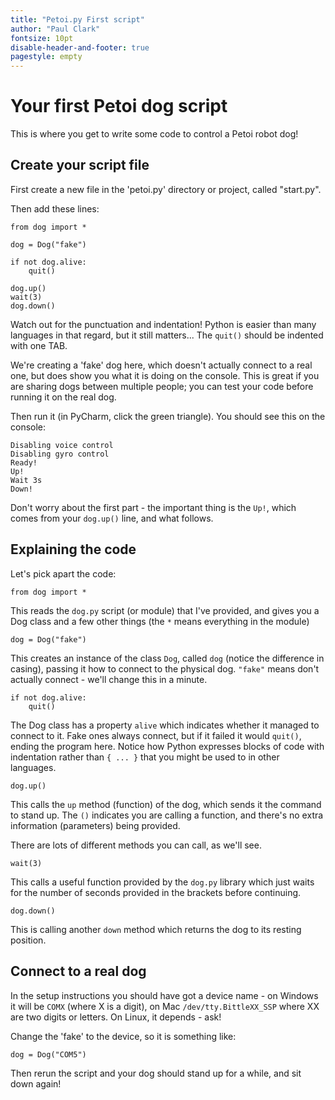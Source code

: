 ```yaml
---
title: "Petoi.py First script"
author: "Paul Clark"
fontsize: 10pt
disable-header-and-footer: true
pagestyle: empty
---
```


# Your first Petoi dog script

This is where you get to write some code to control a Petoi robot dog!

## Create your script file

First create a new file in the 'petoi.py' directory or project, called
"start.py".

Then add these lines:

```
from dog import *

dog = Dog("fake")

if not dog.alive:
    quit()

dog.up()
wait(3)
dog.down()
```

Watch out for the punctuation and indentation!  Python is easier than many
languages in that regard, but it still matters...  The `quit()` should be
indented with one TAB.

We're creating a 'fake' dog here, which doesn't actually connect to a real one,
but does show you what it is doing on the console.  This is great if you are
sharing dogs between multiple people; you can test your code before running it
on the real dog.

Then run it (in PyCharm, click the green triangle).  You should see this on
the console:

```
Disabling voice control
Disabling gyro control
Ready!
Up!
Wait 3s
Down!
```

Don't worry about the first part - the important thing is the `Up!`, which comes
from your `dog.up()` line, and what follows.

## Explaining the code

Let's pick apart the code:

```
from dog import *
```

This reads the `dog.py` script (or module) that I've provided, and gives you
a Dog class and a few other things (the `*` means everything in the module)

```
dog = Dog("fake")
```

This creates an instance of the class `Dog`, called `dog` (notice the difference
in casing), passing it how to connect to the physical dog.  `"fake"` means don't
actually connect - we'll change this in a minute.

```
if not dog.alive:
    quit()
```

The Dog class has a property `alive` which indicates whether it managed to
connect to it.  Fake ones always connect, but if it failed it would `quit()`,
ending the program here.  Notice how Python expresses blocks of code with
indentation rather than `{ ... }` that you might be used to in other languages.

```
dog.up()
```

This calls the `up` method (function) of the dog, which sends it the command
to stand up.  The `()` indicates you are calling a function, and there's no
extra information (parameters) being provided.

There are lots of different methods you can call, as we'll see.

```
wait(3)
```

This calls a useful function provided by the `dog.py` library which just waits
for the number of seconds provided in the brackets before continuing.

```
dog.down()
```

This is calling another `down` method which returns the dog to its resting
position.

## Connect to a real dog

In the setup instructions you should have got a device name - on Windows it
will be `COMX` (where X is a digit), on Mac `/dev/tty.BittleXX_SSP` where XX are
two digits or letters.  On Linux, it depends - ask!

Change the 'fake' to the device, so it is something like:

```
dog = Dog("COM5")
```

Then rerun the script and your dog should stand up for a while, and sit down
again!
